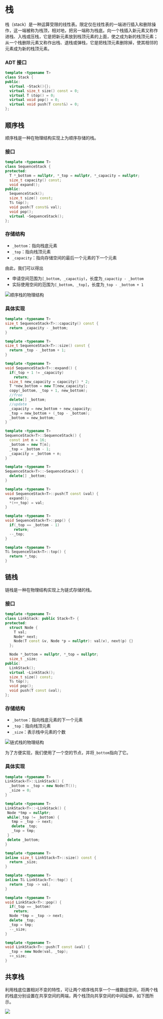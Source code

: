 # 栈

栈（stack）是一种运算受限的线性表。限定仅在线性表的一端进行插入和删除操作，这一端被称为栈顶，相对地，把另一端称为栈底。向一个栈插入新元素又称作进栈、入栈或压栈，它是把新元素放到栈顶元素的上面，使之成为新的栈顶元素；从一个栈删除元素又称作出栈、退栈或弹栈，它是把栈顶元素删除掉，使其相邻的元素成为新的栈顶元素。

### ADT 接口

```cpp
template <typename T>
class Stack {
public:
  virtual ~Stack(){};
  virtual size_t size() const = 0;
  virtual T &top() = 0;
  virtual void pop() = 0;
  virtual void push(T const&) = 0;
};
```

## 顺序栈

顺序栈是一种在物理结构实现上为顺序存储的栈。

### 接口

```cpp
template <typename T>
class SequenceStack {
protected:
  T *_bottom = nullptr, *_top = nullptr, *_capacity = nullptr;
  size_t capacity() const;
  void expand();
public:
  SequenceStack();
  size_t size() const;
  T& top();
  void push(T const& val);
  void pop();
  virtual ~SequenceStack();
};
```

### 存储结构

- `_bottom`：指向栈底元素
- `_top`：指向栈顶元素
- `_capacity`：指向存储空间的最后一个元素的下一个元素

由此，我们可以得出

- 申请空间范围为`[_bottom, _capactiy)`，长度为`_capactiy - _bottom`
- 实际使用空间的范围为`[_bottom, _top]`，长度为`_top - _bottom + 1`

![顺序栈的物理结构](sequence-stack.drawio.svg)

### 具体实现
```cpp
template <typename T>
size_t SequenceStack<T>::capacity() const {
  return _capacity - _bottom;
}

template <typename T>
size_t SequenceStack<T>::size() const {
  return _top - _bottom + 1;
}

template <typename T>
void SequenceStack<T>::expand() {
  if(_top + 1 != _capacity)
    return;
  size_t new_capacity = capacity() * 2;
  T *new_bottom = new T[new_capacity];
  copy(_bottom, _top + 1, new_bottom);
  //free
  delete[] _bottom;
  //update
  _capacity = new_bottom + new_capacity;
  _top = new_bottom + (_top - _bottom);
  _bottom = new_bottom;
}

template <typename T>
SequenceStack<T>::SequenceStack() {
  const int n = 16;
  _bottom = new T[n];
  _top = _bottom - 1;
  _capacity = _bottom + n;
}

template <typename T>
SequenceStack<T>::~SequenceStack() {
  delete[] _bottom;
}

template <typename T>
void SequenceStack<T>::push(T const &val) {
  expand();
  *(++_top) = val;
}

template <typename T>
void SequenceStack<T>::pop() {
  if(_top == _bottom - 1)
    return;
  --_top;
}

template <typename T>
T& SequenceStack<T>::top() {
  return *_top;
}
```

## 链栈

链栈是一种在物理结构实现上为链式存储的栈。

### 接口

```cpp
template <typename T>
class LinkStack: public Stack<T> {
protected:
  struct Node {
    T val;
    Node* next;
    Node(T const &v, Node *p = nullptr): val(v), next(p) {}
  };

  Node *_bottom = nullptr, *_top = nullptr;
  size_t _size;
public:
  LinkStack();
  virtual ~LinkStack();
  size_t size() const;
  T& top();
  void pop();
  void push(T const &val);
};
```

### 存储结构

- `_bottom`：指向栈底元素的下一个元素
- `_top`：指向栈顶元素
- `_size`：表示栈中元素的个数

![链式栈的物理结构](link-stack.drawio.svg)

为了方便实现，我们使用了一个空的节点，并将`_bottom`指向了它。

### 具体实现

```cpp
template <typename T>
LinkStack<T>::LinkStack() {
  _bottom = _top = new Node(T());
  _size = 0;
}

template <typename T>
LinkStack<T>::~LinkStack() {
 Node *tmp = nullptr;
 while(_top != _bottom) {
   tmp = _top -> next;
   delete _top;
   _top = tmp;
 }
 delete _bottom; 
}

template <typename T>
inline size_t LinkStack<T>::size() const {
  return _size;
}

template <typename T>
inline T& LinkStack<T>::top() {
  return _top -> val;
}

template <typename T>
void LinkStack<T>::pop() {
  if(_top == _bottom)
    return;
  Node *tmp = _top -> next;
  delete _top;
  _top = tmp;
  --_size;
}

template <typename T>
void LinkStack<T>::push(T const &val) {
  _top = new Node(val, _top);
  ++_size;
}
```

## 共享栈

利用栈底位置相对不变的特性，可让两个顺序栈共享一个一维数组空间，将两个栈的栈底分别设置在共享空间的两端，两个栈顶向共享空间的中间延伸，如下图所示。

![](share-stack.drawio.svg)
